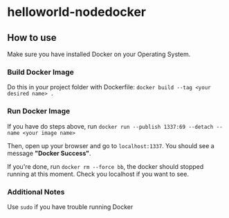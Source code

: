 # helloworld-nodedocker

## How to use
Make sure you have installed Docker on your Operating System.
### Build Docker Image
Do this in your project folder with Dockerfile:
`docker build --tag <your desired name> .`

### Run Docker Image
If you have do steps above, run
`docker run --publish 1337:69 --detach --name <your image name>`

Then, open up your browser and go to `localhost:1337`. You should see a message <b>"Docker Success"</b>. 

If you're done, run `docker rm --force bb`, the docker should stopped running at this moment. Check you localhost if you want to see.

### Additional Notes
Use `sudo` if you have trouble running Docker
